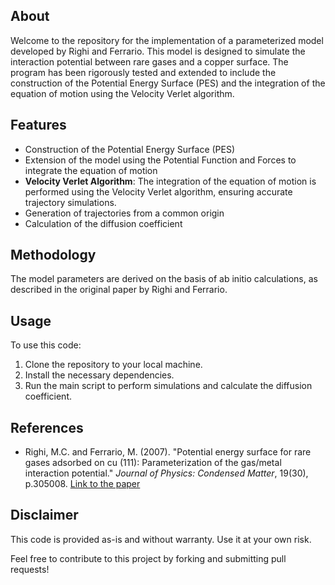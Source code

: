 ## About
Welcome to the repository for the implementation of a parameterized model developed by Righi and Ferrario. This model is designed to simulate the interaction potential between rare gases and a copper surface. The program has been rigorously tested and extended to include the construction of the Potential Energy Surface (PES) and the integration of the equation of motion using the Velocity Verlet algorithm. 

## Features
- Construction of the Potential Energy Surface (PES)
- Extension of the model using the Potential Function and Forces to integrate the equation of motion
- **Velocity Verlet Algorithm**: The integration of the equation of motion is performed using the Velocity Verlet algorithm, ensuring accurate trajectory simulations.
- Generation of trajectories from a common origin
- Calculation of the diffusion coefficient

## Methodology
The model parameters are derived on the basis of ab initio calculations, as described in the original paper by Righi and Ferrario.

## Usage
To use this code:
1. Clone the repository to your local machine.
2. Install the necessary dependencies.
3. Run the main script to perform simulations and calculate the diffusion coefficient.

## References
- Righi, M.C. and Ferrario, M. (2007). "Potential energy surface for rare gases adsorbed on cu (111): Parameterization of the gas/metal interaction potential." *Journal of Physics: Condensed Matter*, 19(30), p.305008. [Link to the paper](https://doi.org/10.1088/0953-8984/19/30/305008)

## Disclaimer
This code is provided as-is and without warranty. Use it at your own risk.

Feel free to contribute to this project by forking and submitting pull requests!
